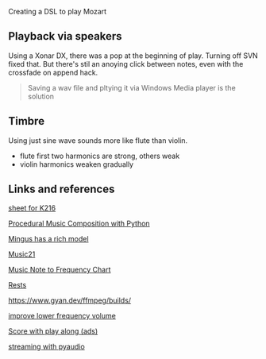Creating a DSL to play Mozart

## Playback via speakers
Using a Xonar DX, there was a pop at the beginning of play.
Turning off SVN fixed that.
But there's stil an anoying click between notes, even with the crossfade on append hack.

> Saving a wav file and pltying it via Windows Media player is the solution

## Timbre
Using just sine wave sounds more like flute than violin.
- flute first two harmonics are strong, others weak
- violin harmonics weaken gradually

## Links and references

[sheet for K216](https://violinsheetmusic.org/classical/work/mozart-violin-concerto-3/)

[Procedural Music Composition with Python](https://deepnote.com/app/essia/Procedural-music-composition-with-python-9b35ebd7-63e0-47bc-a3d5-c503954a083d)

[Mingus has a rich model](https://bspaans.github.io/python-mingus/)

[Music21](music21.orf)

[Music Note to Frequency Chart](https://mixbutton.com/mixing-articles/music-note-to-frequency-chart/)

[Rests](https://www.stringquest.com/rests-1/)

https://www.gyan.dev/ffmpeg/builds/

[improve lower frequency volume](https://tovtech.org/how-to-improve-lower-volume-with-pydub/)

[Score with play along (ads)](https://www.youtube.com/watch?v=Z__wnalazuQ)

[ streaming with pyaudio](https://stackoverflow.com/questions/52604019/real-time-continuous-sounds-with-pydub)
